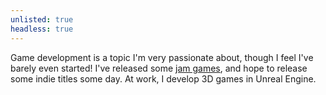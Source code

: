 ```yaml
---
unlisted: true
headless: true
---
```


Game development is a topic I'm very passionate about, though I feel I've barely even started! I've released some [jam games](https://sirlich.itch.io/), and hope to release some indie titles some day. At work, I develop 3D games in Unreal Engine.